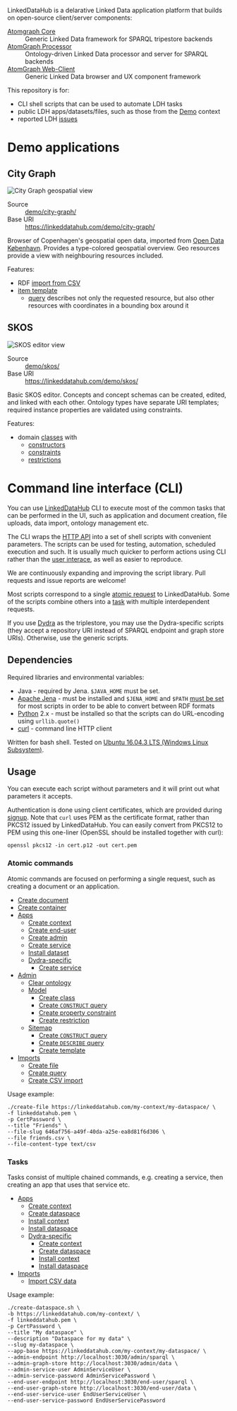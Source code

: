 LinkedDataHub is a delarative Linked Data application platform that builds on open-source client/server components:
<dl>
  <dt><a href="https://github.com/AtomGraph/Core">Atomgraph Core</a></dt>
  <dd>Generic Linked Data framework for SPARQL tripestore backends</dd>
  <dt><a href="https://github.com/AtomGraph/Processor">AtomGraph Processor</a></dt>
  <dd>Ontology-driven Linked Data processor and server for SPARQL backends</dd>
  <dt><a href="https://github.com/AtomGraph/Web-Client">AtomGraph Web-Client</a></dt>
  <dd>Generic Linked Data browser and UX component framework</dd>
</dl>

This repository is for:
* CLI shell scripts that can be used to automate LDH tasks
* public LDH apps/datasets/files, such as those from the [Demo](https://linkeddatahub.com/demo/) context
* reported LDH [issues](../../issues)

Demo applications
=================

City Graph
----------

![City Graph geospatial view](../../raw/master/apps/demo/city-graph/screenshot.png "City Graph geospatial view")

<dl>
    <dt>Source</dt>
    <dd><a href="../../tree/master/apps/demo/city-graph/">demo/city-graph/</a></dd>
    <dt>Base URI</dt>
    <dd><a href="https://linkeddatahub.com/demo/city-graph/">https://linkeddatahub.com/demo/city-graph/</a></dd>
</dl>

Browser of Copenhagen's geospatial open data, imported from [Open Data København](https://data.kk.dk/). Provides a type-colored geospatial overview. Geo resources provide a view with neighbouring resources included.

Features:
* RDF [import from CSV](../../blob/master/apps/demo/city-graph/import-csv.sh)
* [item template](../../blob/master/apps/demo/city-graph/admin/sitemap/create-templates.sh)
    * [query](../../blob/master/apps/demo/city-graph/admin/sitemap/queries/describe-place.rq) describes not only the requested resource, but also other resources with coordinates in a bounding box around it

SKOS
----

![SKOS editor view](../../raw/master/apps/demo/skos/screenshot.png "SKOS editor view")

<dl>
    <dt>Source</dt>
    <dd><a href="../../tree/master/apps/demo/skos/">demo/skos/</a></dd>
    <dt>Base URI</dt>
    <dd><a href="https://linkeddatahub.com/demo/skos/">https://linkeddatahub.com/demo/skos/</a></dd>
</dl>


Basic SKOS editor. Concepts and concept schemas can be created, edited, and linked with each other. Ontology types have separate URI templates; required instance properties are validated using constraints.

Features:
* domain [classes](../../blob/master/apps/demo/skos/admin/model/create-classes.sh) with
    * [constructors](../../blob/master/apps/demo/skos/admin/model/create-constructors.sh)
    * [constraints](../../blob/master/apps/demo/skos/admin/model/create-constraints.sh)
    * [restrictions](../../blob/master/apps/demo/skos/admin/model/create-restrictions.sh)

Command line interface (CLI)
============================

You can use [LinkedDataHub](https://linkeddatahub.com/docs/about) CLI to execute most of the common tasks that can be performed in the UI, such as application and document creation, file uploads, data import, ontology management etc.

The CLI wraps the [HTTP API](https://linkeddatahub.com/docs/http-api) into a set of shell scripts with convenient parameters. The scripts can be used for testing, automation, scheduled execution and such. It is usually much quicker to perform actions using CLI rather than the [user interace](https://linkeddatahub.com/docs/user-interface), as well as easier to reproduce.

We are continuously expanding and improving the script library. Pull requests and issue reports are welcome!

Most scripts correspond to a single [atomic request](#atomic-commands) to LinkedDataHub. Some of the scripts combine others into a [task](#tasks) with multiple interdependent requests.

If you use [Dydra](https://dydra.com) as the triplestore, you may use the Dydra-specific scripts (they accept a repository URI instead of SPARQL endpoint and graph store URIs). Otherwise, use the generic scripts.

Dependencies
------------

Required libraries and environmental variables:
* Java - required by Jena. `$JAVA_HOME` must be set.
* [Apache Jena](https://jena.apache.org/) - must be installed and `$JENA_HOME` and `$PATH` [must be set](https://jena.apache.org/documentation/tools/index.html) for most scripts in order to be able to convert between RDF formats
* [Python](https://www.python.org/) 2.x - must be installed so that the scripts can do URL-encoding using `urllib.quote()`
* [curl](https://curl.haxx.se/) - command line HTTP client

Written for bash shell. Tested on [Ubuntu 16.04.3 LTS (Windows Linux Subsystem)](https://www.microsoft.com/en-us/p/ubuntu-1804/9n9tngvndl3q).

Usage
-----

You can execute each script without parameters and it will print out what parameters it accepts.

Authentication is done using client certificates, which are provided during [signup](https://linkeddatahub.com/docs/getting-started#sign-up).
Note that `curl` uses PEM as the certificate format, rather than PKCS12 issued by LinkedDataHub. You can easily convert from PKCS12 to PEM using this one-liner (OpenSSL should
be installed together with curl):

    openssl pkcs12 -in cert.p12 -out cert.pem

### Atomic commands

Atomic commands are focused on performing a single request, such as creating a document or an application.

* [Create document](scripts/create-document.sh)
* [Create container](scripts/create-container.sh)
* [Apps](scripts/apps)
    * [Create context](scripts/apps/create-context-app.sh)
    * [Create end-user](scripts/apps/create-end-user-app.sh)
    * [Create admin](scripts/apps/create-admin-app.sh)
    * [Create service](scripts/apps/create-service.sh)
    * [Install dataset](scripts/apps/install-dataset.sh)
    * [Dydra-specific](scripts/apps/dydra)
        * [Create service](scripts/apps/dydra/create-service.sh)
* [Admin](scripts/admin)
    * [Clear ontology](scripts/admin/clear-ontology.sh)
    * [Model](scripts/admin/model)
        * [Create class](scripts/admin/model/create-class.sh)
        * [Create `CONSTRUCT` query](scripts/admin/model/create-construct.sh)
        * [Create property constraint](scripts/admin/model/create-property-constraint.sh)
        * [Create restriction](scripts/admin/model/create-restriction.sh)
    * [Sitemap](scripts/admin/sitemap)
        * [Create `CONSTRUCT` query](scripts/admin/sitemap/create-construct.sh)
        * [Create `DESCRIBE` query](scripts/admin/sitemap/create-describe.sh)
        * [Create template](scripts/admin/sitemap/create-template.sh)
* [Imports](scripts/imports)
    * [Create file](scripts/imports/create-file.sh)
    * [Create query](scripts/imports/create-query.sh)
    * [Create CSV import](scripts/imports/create-csv-import.sh)

Usage example:

    ./create-file https://linkeddatahub.com/my-context/my-dataspace/ \
    -f linkeddatahub.pem \
    -p CertPassword \
    --title "Friends" \
    --file-slug 646af756-a49f-40da-a25e-ea8d81f6d306 \
    --file friends.csv \
    --file-content-type text/csv

### Tasks

Tasks consist of multiple chained commands, e.g. creating a service, then creating an app that uses that service etc.

* [Apps](scripts/apps)
    * [Create context](scripts/apps/create-context.sh)
    * [Create dataspace](scripts/apps/create-dataspace.sh)
    * [Install context](scripts/apps/install-context.sh)
    * [Install dataspace](scripts/apps/install-dataspace.sh)
    * [Dydra-specific](scripts/apps/dydra)
        * [Create context](scripts/apps/dydra/create-context.sh)
        * [Create dataspace](scripts/apps/dydra/create-dataspace.sh)
        * [Install context](scripts/apps/dydra/install-context.sh)
        * [Install dataspace](scripts/apps/dydra/install-dataspace.sh)
* [Imports](scripts/imports)
    * [Import CSV data](scripts/imports/import-csv.sh)

Usage example:

    ./create-dataspace.sh \
    -b https://linkeddatahub.com/my-context/ \
    -f linkeddatahub.pem \
    -p CertPassword \
    --title "My dataspace" \
    --description "Dataspace for my data" \
    --slug my-dataspace \
    --app-base https://linkeddatahub.com/my-context/my-dataspace/ \
    --admin-endpoint http://localhost:3030/admin/sparql \
    --admin-graph-store http://localhost:3030/admin/data \
    --admin-service-user AdminServiceUser \
    --admin-service-password AdminServicePassword \
    --end-user-endpoint http://localhost:3030/end-user/sparql \
    --end-user-graph-store http://localhost:3030/end-user/data \
    --end-user-service-user EndUserServiceUser \
    --end-user-service-password EndUserServicePassword
